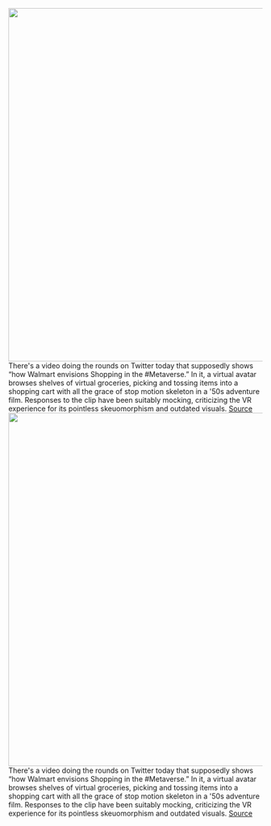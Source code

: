 <img src='https://cdn.vox-cdn.com/uploads/chorus_image/image/50858597/tldr-logo.1473954443.png' width='700px' /><br/>
There's a video doing the rounds on Twitter today that supposedly shows “how Walmart envisions Shopping in the #Metaverse.” In it, a virtual avatar browses shelves of virtual groceries, picking and tossing items into a shopping cart with all the grace of stop motion skeleton in a '50s adventure film. Responses to the clip have been suitably mocking, criticizing the VR experience for its pointless skeuomorphism and outdated visuals.
<a href='https://www.theverge.com/tldr/2022/1/5/22868323/walmart-metaverse-shopping-video-viral-old'> Source <a/><img src='https://cdn.vox-cdn.com/uploads/chorus_image/image/50858597/tldr-logo.1473954443.png' width='700px' /><br/>
There's a video doing the rounds on Twitter today that supposedly shows “how Walmart envisions Shopping in the #Metaverse.” In it, a virtual avatar browses shelves of virtual groceries, picking and tossing items into a shopping cart with all the grace of stop motion skeleton in a '50s adventure film. Responses to the clip have been suitably mocking, criticizing the VR experience for its pointless skeuomorphism and outdated visuals.
<a href='https://www.theverge.com/tldr/2022/1/5/22868323/walmart-metaverse-shopping-video-viral-old'> Source <a/>